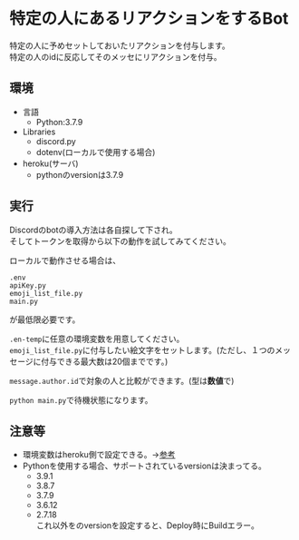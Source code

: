 # 特定の人にあるリアクションをするBot
特定の人に予めセットしておいたリアクションを付与します。  
特定の人のidに反応してそのメッセにリアクションを付与。

## 環境
- 言語
  - Python:3.7.9
- Libraries
  - discord.py
  - dotenv(ローカルで使用する場合)
- heroku(サーバ)
  - pythonのversionは3.7.9

## 実行
Discordのbotの導入方法は各自探して下され。  
そしてトークンを取得から以下の動作を試してみてください。  

ローカルで動作させる場合は、
```
.env
apiKey.py
emoji_list_file.py
main.py
```
が最低限必要です。  

`.en-temp`に任意の環境変数を用意してください。  
`emoji_list_file.py`に付与したい絵文字をセットします。(ただし、１つのメッセージに付与できる最大数は20個までです。)  

`message.author.id`で対象の人と比較ができます。(型は**数値**で)

`python main.py`で待機状態になります。

## 注意等
- 環境変数はheroku側で設定できる。→[参考](https://qiita.com/opiyo_taku/items/a753623a4a565424dfec)  
- Pythonを使用する場合、サポートされているversionは決まってる。
  - 3.9.1
  - 3.8.7
  - 3.7.9
  - 3.6.12
  - 2.7.18  
これ以外をのversionを設定すると、Deploy時にBuildエラー。

